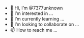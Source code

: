- 👋 Hi, I’m @7377unknown
- 👀 I’m interested in ...
- 🌱 I’m currently learning ...
- 💞️ I’m looking to collaborate on ...
- 📫 How to reach me ...

<!---
7377unknown/7377unknown is a ✨ special ✨ repository because its `README.md` (this file) appears on your GitHub profile.
You can click the Preview link to take a look at your changes.
--->
